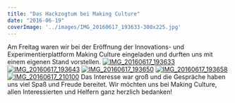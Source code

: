 ```yaml
---
title: "Das Hackzogtum bei Making Culture"
date: "2016-06-19"
coverImage: '../images/IMG_20160617_193633-300x225.jpg'
---
```


Am Freitag waren wir bei der Eröffnung der Innovations- und Experimentierplattform Making Culture eingeladen und durften uns mit einem eigenen Stand vorstellen. [![IMG_20160617_193633](../images/IMG_20160617_193633-300x225.jpg)](https://hackzogtum-coburg.de/wp-content/uploads/2016/06/IMG_20160617_193633.jpg) [![IMG_20160617_193643](../images/IMG_20160617_193643-300x225.jpg)](https://hackzogtum-coburg.de/wp-content/uploads/2016/06/IMG_20160617_193643.jpg) [![IMG_20160617_193650](../images/IMG_20160617_193650-300x225.jpg)](https://hackzogtum-coburg.de/wp-content/uploads/2016/06/IMG_20160617_193650.jpg) [![IMG_20160617_193658](../images/IMG_20160617_193658-300x225.jpg)](https://hackzogtum-coburg.de/wp-content/uploads/2016/06/IMG_20160617_193658.jpg) [![IMG_20160617_210100](../images/IMG_20160617_210100-300x225.jpg)](https://hackzogtum-coburg.de/wp-content/uploads/2016/06/IMG_20160617_210100.jpg) Das Interesse war groß und die Gespräche haben uns viel Spaß und Freude bereitet. Wir möchten uns bei Making Culture, allen Interessierten und Helfern ganz herzlich bedanken!
